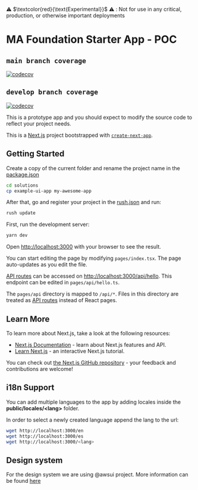 ⚠️ $\textcolor{red}{\text{Experimental}}$ ⚠️ : Not for use in any critical, production, or otherwise important deployments

# MA Foundation Starter App - POC
## `main branch coverage`
[![codecov](https://codecov.io/github/aws-solutions/research-service-workbench-on-aws/branch/main/graph/badge.svg?flag=example-ui-app)](https://app.codecov.io/github/aws-solutions/research-service-workbench-on-aws/tree/main)

## `develop branch coverage`
[![codecov](https://codecov.io/github/aws-solutions/research-service-workbench-on-aws/branch/develop/graph/badge.svg?flag=example-ui-app)](https://app.codecov.io/github/aws-solutions/research-service-workbench-on-aws/tree/develop)

This is a prototype app and you should expect to modify the source code to reflect your project needs.

This is a [Next.js](https://nextjs.org/) project bootstrapped with [`create-next-app`](https://github.com/vercel/next.js/tree/canary/packages/create-next-app).

## Getting Started

Create a copy of the current folder and rename the project name in the [package.json](./package.json#L2)

```sh
cd solutions
cp example-ui-app my-awesome-app
```

After that, go and register your project in the [rush.json](../../rush.json) and run:

```sh
rush update
```

First, run the development server:

```sh
yarn dev
```

Open [http://localhost:3000](http://localhost:3000) with your browser to see the result.

You can start editing the page by modifying `pages/index.tsx`. The page auto-updates as you edit the file.

[API routes](https://nextjs.org/docs/api-routes/introduction) can be accessed on [http://localhost:3000/api/hello](http://localhost:3000/api/hello). This endpoint can be edited in `pages/api/hello.ts`.

The `pages/api` directory is mapped to `/api/*`. Files in this directory are treated as [API routes](https://nextjs.org/docs/api-routes/introduction) instead of React pages.

## Learn More

To learn more about Next.js, take a look at the following resources:

- [Next.js Documentation](https://nextjs.org/docs) - learn about Next.js features and API.
- [Learn Next.js](https://nextjs.org/learn) - an interactive Next.js tutorial.

You can check out [the Next.js GitHub repository](https://github.com/vercel/next.js/) - your feedback and contributions are welcome!

## i18n Support

You can add multiple languages to the app by adding locales inside the **public/locales/\<lang>** folder.

In order to select a newly created language append the lang to the url:

```sh
wget http://localhost:3000/en
wget http://localhost:3000/es
wget http://localhost:3000/<lang>
```

## Design system

For the design system we are using @awsui project. More information can be found [here](https://github.com/aws/awsui-documentation)
